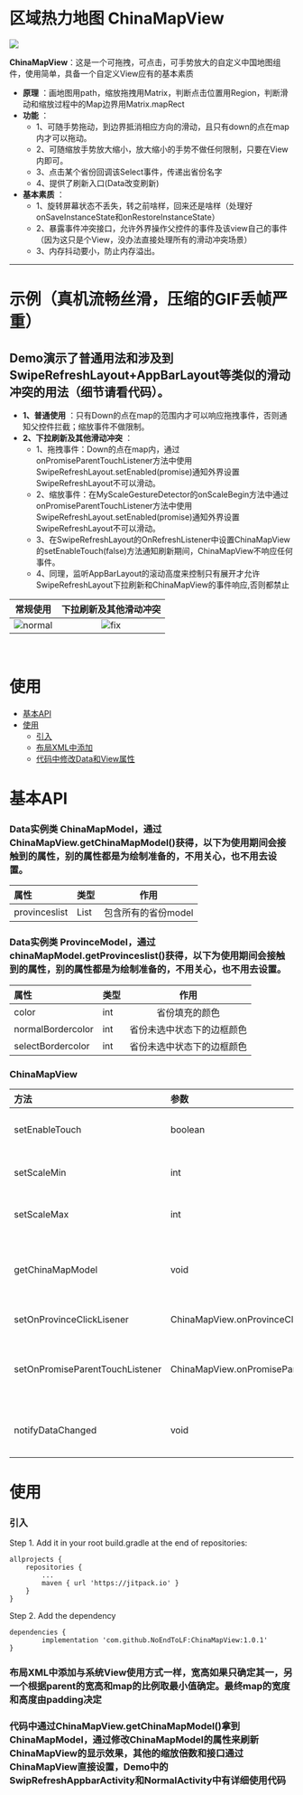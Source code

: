 # 区域热力地图 ChinaMapView

[![](https://jitpack.io/v/NoEndToLF/ChinaMapView.svg)](https://jitpack.io/#NoEndToLF/ChinaMapView)

**ChinaMapView**：这是一个可拖拽，可点击，可手势放大的自定义中国地图组件，使用简单，具备一个自定义View应有的基本素质

* **原理** ：画地图用path，缩放拖拽用Matrix，判断点击位置用Region，判断滑动和缩放过程中的Map边界用Matrix.mapRect
* **功能** ：
   * 1、可随手势拖动，到边界抵消相应方向的滑动，且只有down的点在map内才可以拖动。
   * 2、可随缩放手势放大缩小，放大缩小的手势不做任何限制，只要在View内即可。
   * 3、点击某个省份回调该Select事件，传递出省份名字
   * 4、提供了刷新入口(Data改变刷新)
* **基本素质** ：
   * 1、旋转屏幕状态不丢失，转之前啥样，回来还是啥样（处理好onSaveInstanceState和onRestoreInstanceState）
   * 2、暴露事件冲突接口，允许外界操作父控件的事件及该view自己的事件（因为这只是个View，没办法直接处理所有的滑动冲突场景）
   * 3、内存抖动要小，防止内存溢出。
-------------------
# 示例（真机流畅丝滑，压缩的GIF丢帧严重）
## Demo演示了普通用法和涉及到SwipeRefreshLayout+AppBarLayout等类似的滑动冲突的用法（细节请看代码）。
* **1、普通使用** ：只有Down的点在map的范围内才可以响应拖拽事件，否则通知父控件拦截；缩放事件不做限制。
* **2、下拉刷新及其他滑动冲突** ：
   * 1、拖拽事件：Down的点在map内，通过onPromiseParentTouchListener方法中使用SwipeRefreshLayout.setEnabled(promise)通知外界设置SwipeRefreshLayout不可以滑动。
   * 2、缩放事件：在MyScaleGestureDetector的onScaleBegin方法中通过onPromiseParentTouchListener方法中使用SwipeRefreshLayout.setEnabled(promise)通知外界设置SwipeRefreshLayout不可以滑动。
   * 3、在SwipeRefreshLayout的OnRefreshListener中设置ChinaMapView的setEnableTouch(false)方法通知刷新期间，ChinaMapView不响应任何事件。
   * 4、同理，监听AppBarLayout的滚动高度来控制只有展开才允许SwipeRefreshLayout下拉刷新和ChinaMapView的事件响应,否则都禁止

| 常规使用      |下拉刷新及其他滑动冲突  |
| :--------:| :--------:|  
|![normal](https://github.com/NoEndToLF/ChinaMapView/blob/master/DemoImg/demo1.gif)| ![fix](https://github.com/NoEndToLF/ChinaMapView/blob/master/DemoImg/demo2.gif)| 
 <br />

# 使用  
* [基本API](#基本API)
* [使用](#使用)
    * [引入](#引入)
    * [布局XML中添加](#布局XML中添加与系统View使用方式一样宽高如果只确定其一另一个根据parent的宽高和map的比例取最小值确定最终map的宽度和高度由padding决定)
    * [代码中修改Data和View属性](#代码中通过ChinaMapView.getChinaMapModel()拿到ChinaMapModel通过修改ChinaMapModel的属性来刷新ChinaMapView的显示效果其他的缩放倍数和接口通过ChinaMapView直接设置Demo中的SwipRefreshAppbarActivity和NormalActivity中有详细使用代码)
    
# 基本API
### Data实例类 ChinaMapModel，通过ChinaMapView.getChinaMapModel()获得，以下为使用期间会接触到的属性，别的属性都是为绘制准备的，不用关心，也不用去设置。    

|属性  | 类型  |作用  |
| :--------| :--------|:--: |
| provinceslist| List<ProvinceModel>|包含所有的省份model|
  
### Data实例类 ProvinceModel，通过chinaMapModel.getProvinceslist()获得，以下为使用期间会接触到的属性，别的属性都是为绘制准备的，不用关心，也不用去设置。 

|属性  | 类型  |作用  |
| :--------| :--------|:--: |
| color| int|省份填充的颜色|
| normalBordercolor| int|省份未选中状态下的边框颜色|
| selectBordercolor| int|省份未选中状态下的边框颜色|

### ChinaMapView
|方法  |参数  | 作用  |
| :--------| :--------| :--: |
|setEnableTouch  |boolean  | 设置是否可以消费事件（默认为true）  |
|setScaleMin  |int  | 设置缩放的最小倍数，最终结果>=0  |
|setScaleMax  |int  | 设置缩放的最大倍数，最终结果>=1  |
|getChinaMapModel  |void  | 返回ChinaMapModel对象，用于只有的修改刷新view的展示  |
|setOnProvinceClickLisener  |ChinaMapView.onProvinceClickLisener  | 省份点击选中接口  |
|setOnPromiseParentTouchListener  |ChinaMapView.onPromiseParentTouchListener  | 通知外界是否允许chinamapview之上的view拦截事件 |
|notifyDataChanged  |void  | 修改ChinaMapModel对象后，刷新View  |

# 使用
### 引入
Step 1. Add it in your root build.gradle at the end of repositories:

	allprojects {
		repositories {
			...
			maven { url 'https://jitpack.io' }
		}
	}
Step 2. Add the dependency

	dependencies {
	        implementation 'com.github.NoEndToLF:ChinaMapView:1.0.1'
	}
	
### 布局XML中添加与系统View使用方式一样，宽高如果只确定其一，另一个根据parent的宽高和map的比例取最小值确定。最终map的宽度和高度由padding决定

### 代码中通过ChinaMapView.getChinaMapModel()拿到ChinaMapModel，通过修改ChinaMapModel的属性来刷新ChinaMapView的显示效果，其他的缩放倍数和接口通过ChinaMapView直接设置，Demo中的SwipRefreshAppbarActivity和NormalActivity中有详细使用代码
